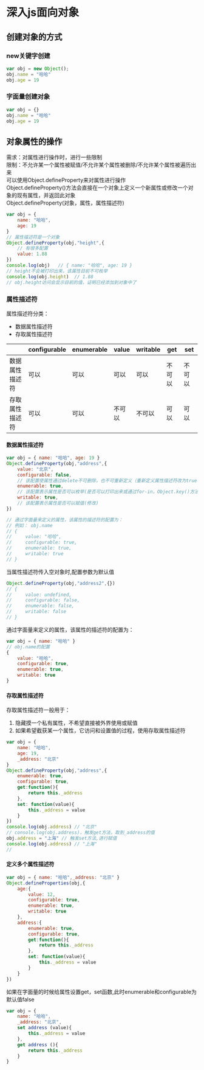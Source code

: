 # 深入js面向对象
## 创建对象的方式
### new关键字创建
``` js
var obj = new Object();
obj.name = "哈哈"
obj.age = 19
```
### 字面量创建对象
``` js
var obj = {}
obj.name = "哈哈"
obj.age = 19
```
## 对象属性的操作
需求：对属性进行操作时，进行一些限制  
限制：不允许某一个属性被赋值/不允许某个属性被删除/不允许某个属性被遍历出来  
可以使用Object.defineProperty来对属性进行操作  
Object.defineProperty()方法会直接在一个对象上定义一个新属性或修改一个对象的现有属性，并返回此对象  
Object.defineProperty(对象，属性，属性描述符)  
``` js
var obj = {
    name: "哈哈",
    age: 19
}
// 属性描述符是一个对象
Object.defineProperty(obj,"height",{
    // 有很多配置
    value: 1.88
})
console.log(obj)   // { name: "哈哈", age: 19 }
// height不会被打印出来，该属性目前不可枚举  
console.log(obj.height)  // 1.88
// obj.height访问会显示目前的值，证明已经添加到对象中了
```
### 属性描述符
属性描述符分类：  
* 数据属性描述符  
* 存取属性描述符  

|     | configurable  | enumerable  | value  | writable  | get  | set  |
|  ----  | ----  | ----  | ----  | ----  | ----  | ----  |
| 数据属性描述符  | 可以 | 可以 | 可以 | 可以 | 不可以 | 不可以 |
| 存取属性描述符  | 可以 | 可以 | 不可以 | 不可以 | 可以 | 可以 |

#### 数据属性描述符
``` js
var obj = { name: "哈哈", age: 19 }
Object.defineProperty(obj,"address",{
    value: "北京",
    configurable: false,
    // 该配置使属性通过delete不可删除，也不可重新定义（重新定义属性描述符改为true不会生效）
    enumerable: true,
    // 该配置表示属性是否可以枚举(是否可以打印出来或通过for-in，Object.key()方法获取)
    writable: true,
    // 该配置表示属性是否可以赋值(修改)
})

// 通过字面量来定义的属性，该属性的描述符的配置为：
// 例如： obj.name
// {
//     value: "哈哈",
//     configurable: true,
//     enumerable: true,
//     writable: true
// }

```
当属性描述符传入空对象时,配置参数为默认值
``` js
Object.defineProperty(obj,"address2",{})
// {
//     value: undefined,
//     configurable: false,
//     enumerable: false,
//     writable: false
// }
```
通过字面量来定义的属性，该属性的描述符的配置为：
``` js
var obj = { name: "哈哈" }
// obj.name的配置
{
    value: "哈哈",
    configurable: true,
    enumerable: true,
    writable: true
}
```
#### 存取属性描述符
存取属性描述符一般用于：
1. 隐藏摸一个私有属性，不希望直接被外界使用或赋值  
2. 如果希望截获某一个属性，它访问和设置值的过程，使用存取属性描述符  
``` js
var obj = {
    name: "哈哈",
    age: 19,
    _address: "北京"
}
Object.defineProperty(obj,"address",{
    enumerable: true,
    configurable: true,
    get:function(){
        return this._address
    },
    set: function(value){
        this._address = value
    }
})
console.log(obj.address) // "北京"
// console.log(obj.address)，触发get方法，取到_address的值
obj.address = "上海" // 触发set方法,进行赋值
console.log(obj.address) // "上海"
// 
```
#### 定义多个属性描述符
``` js
var obj = { name: "哈哈",_address: "北京" }
Object.defineProperties(obj,{
    age:{
        value: 12,
        configurable: true,
        enumerable: true,
        writable: true
    },
    address:{
        enumerable: true,
        configurable: true,
        get:function(){
            return this._address
        },
        set: function(value){
            this._address = value
        }
    }
})
```
如果在字面量的时候给属性设置get，set函数,此时enumerable和configurable为默认值false
``` js
var obj = {
    name: "哈哈",
    _address: "北京",
    set address (value){
        this._address = value
    },
    get address (){
        return this._address
    }
}
```